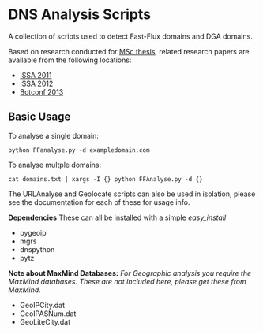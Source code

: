 DNS Analysis Scripts
==========

A collection of scripts used to detect Fast-Flux domains and DGA domains.

Based on research conducted for [MSc thesis](http://contentpro.seals.ac.za/iii/cpro/app?id=4780004999704752&itemId=1007739&lang=eng&service=blob&suite=def), related research papers are available from the following locations:
* [ISSA 2011](http://ieeexplore.ieee.org/xpls/abs_all.jsp?arnumber=6027531 "A framework for DNS based detection and mitigation of malware infections on a network")
* [ISSA 2012](http://ieeexplore.ieee.org/xpls/abs_all.jsp?arnumber=6320433 "Geo-spatial autocorrelation as a metric for the detection of Fast-Flux botnet domains")
* [Botconf 2013](https://www.botconf.eu/wp-content/uploads/2013/08/09-EtienneStalmans-paper.pdf "Spatial Statistics as a Metric for Detecting Botnet C2 Servers")

Basic Usage
----------

To analyse a single domain:

```python FFanalyse.py -d exampledomain.com```

To analyse multple domains:

```cat domains.txt | xargs -I {} python FFAnalyse.py -d {}```

The URLAnalyse and Geolocate scripts can also be used in isolation, please see the documentation for each of these for usage info.

**Dependencies**
These can all be installed with a simple *easy_install <package name>*
* pygeoip
* mgrs
* dnspython
* pytz

**Note about MaxMind Databases:**
*For Geographic analysis you require the MaxMind databases. These are not included here, please get these from MaxMind.*
* GeoIPCity.dat
* GeoIPASNum.dat
* GeoLiteCity.dat

